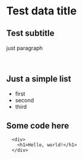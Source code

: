 <header title="My article title" date="24.02.2020" author="Maxim Noverin"></header>

# Test data title

## Test subtitle

just paragraph

<br>

## Just a simple list

- first
- second
- third


## Some code here

```
  <div>
    <h1>Hello, world!</h1>
  </div>
```

<img data-name="pistachio" style="max-width: 150px">
<img data-name="pistachio" style="max-width: 250px">